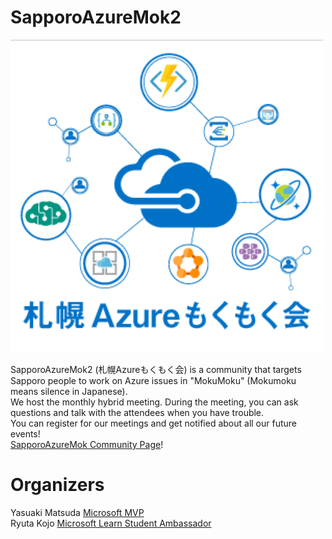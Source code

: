 # SapporoAzureMok2

[![SapporoAzureMok2](SapporoAzureMok2Logo.png)](https://sapporoazuremok2.connpass.com/)

SapporoAzureMok2 (札幌Azureもくもく会) is a community that targets Sapporo people to work on Azure issues in "MokuMoku" (Mokumoku means silence in Japanese).  
We host the monthly hybrid meeting. During the meeting, you can ask questions and talk with the attendees when you have trouble.  
You can register for our meetings and get notified about all our future events!  
[SapporoAzureMok Community Page](https://sapporoazuremok2.connpass.com/)!

# Organizers
Yasuaki Matsuda [Microsoft MVP](https://mvp.microsoft.com/en-US/MVP/profile/bc871249-aea0-e511-8114-c4346bac0abc)  
Ryuta Kojo [Microsoft Learn Student Ambassador](https://mvp.microsoft.com/en-US/studentambassadors/profile/afae41c3-1867-48dc-9f3f-c183fd85fd58)

